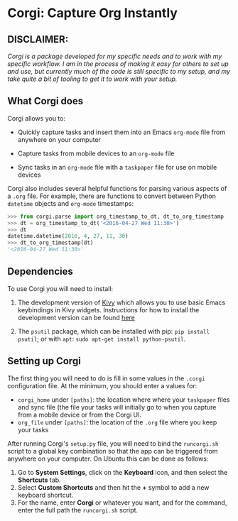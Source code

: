 # Corgi: Capture Org Instantly

## DISCLAIMER:
*Corgi is a package developed for my specific needs and to work with my specific workflow. I am in the process of making it easy for others to set up and use, but currently much of the code is still specific to my setup, and my take quite a bit of tooling to get it to work with your setup.*

## What Corgi does

Corgi allows you to:

* Quickly capture tasks and insert them into an Emacs `org-mode` file from anywhere on your computer

* Capture tasks from mobile devices to an `org-mode` file

* Sync tasks in an `org-mode` file with a `taskpaper` file for use on mobile devices

Corgi also includes several helpful functions for parsing various aspects of a `.org` file. For example, there are functions to convert between Python `datetime` objects and `org-mode` timestamps:

```python
>>> from corgi.parse import org_timestamp_to_dt, dt_to_org_timestamp
>>> dt = org_timestamp_to_dt('<2016-04-27 Wed 11:30>')
>>> dt
datetime.datetime(2016, 4, 27, 11, 30)
>>> dt_to_org_timestamp(dt)
'<2016-04-27 Wed 11:30>'
```
## Dependencies

To use Corgi you will need to install:

1. The development version of [Kivy](https://kivy.org) which allows you to use basic Emacs keybindings in Kivy widgets. Instructions for how to install the development version can be found [here](https://kivy.org/docs/installation/installation.html#development-version)

2. The `psutil` package, which can be installed with pip: `pip install psutil`; or with `apt`: `sudo apt-get install python-psutil`.

## Setting up Corgi

The first thing you will need to do is fill in some values in the `.corgi` configuration file. At the minimum, you should enter a values for:

* `corgi_home` under `[paths]`: the location where where your `taskpaper` files and sync file (the file your tasks will initially go to when you capture from a mobile device or from the Corgi UI.
* `org_file` under `[paths]`: the location of the `.org` file where you keep your tasks

After running Corgi's `setup.py` file, you will need to bind the `runcorgi.sh` script to a global key combination so that the app can be triggered from anywhere on your computer. On Ubuntu this can be done as follows:

1. Go to **System Settings**, click on the **Keyboard** icon, and then select the **Shortcuts** tab.
2. Select **Custom Shortcuts** and then hit the **+** symbol to add a new keyboard shortcut.
3. For the name, enter **Corgi** or whatever you want, and for the command, enter the full path the `runcorgi.sh` script.
